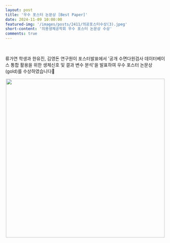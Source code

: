 ```yaml
---
layout: post
title: '우수 포스터 논문상 [Best Paper]'
date: 2024-11-09 10:00:00
featured-img: '/images/posts/2411/의공포스터수상(3).jpeg'
short-content: '의용생체공학회 우수 포스터 논문상 수상'
comments: true
---
```


<br> 
<p>
류가연 학생과 한유진, 김영돈 연구원이 포스터발표에서 '공개 수면다원검사 데이터베이스 통합 활용을 위한 생체신호 및 결과 변수 분석'을 발표하여 우수 포스터 논문상 (gold)를 수상하였습니다🎊

<div style="display: flex; justify-content: center;">
    <span class="image featured"><img src="{{ site.baseurl }}/images/posts/2411/의공포스터수상(3).jpeg" alt="" style='height: 500px; object-fit: contain;'></span>
</div>
